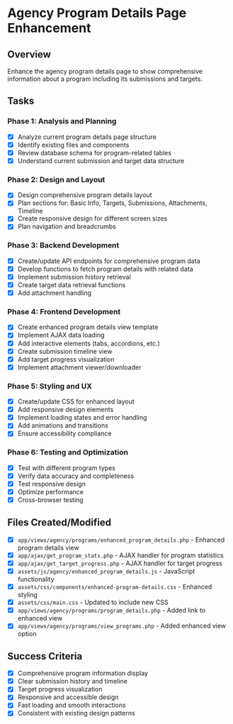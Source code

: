 # Agency Program Details Page Enhancement

## Overview
Enhance the agency program details page to show comprehensive information about a program including its submissions and targets.

## Tasks

### Phase 1: Analysis and Planning
- [x] Analyze current program details page structure
- [x] Identify existing files and components
- [x] Review database schema for program-related tables
- [x] Understand current submission and target data structure

### Phase 2: Design and Layout
- [x] Design comprehensive program details layout
- [x] Plan sections for: Basic Info, Targets, Submissions, Attachments, Timeline
- [x] Create responsive design for different screen sizes
- [x] Plan navigation and breadcrumbs

### Phase 3: Backend Development
- [x] Create/update API endpoints for comprehensive program data
- [x] Develop functions to fetch program details with related data
- [x] Implement submission history retrieval
- [x] Create target data retrieval functions
- [x] Add attachment handling

### Phase 4: Frontend Development
- [x] Create enhanced program details view template
- [x] Implement AJAX data loading
- [x] Add interactive elements (tabs, accordions, etc.)
- [x] Create submission timeline view
- [x] Add target progress visualization
- [x] Implement attachment viewer/downloader

### Phase 5: Styling and UX
- [x] Create/update CSS for enhanced layout
- [x] Add responsive design elements
- [x] Implement loading states and error handling
- [x] Add animations and transitions
- [x] Ensure accessibility compliance

### Phase 6: Testing and Optimization
- [x] Test with different program types
- [x] Verify data accuracy and completeness
- [x] Test responsive design
- [x] Optimize performance
- [x] Cross-browser testing

## Files Created/Modified
- [x] `app/views/agency/programs/enhanced_program_details.php` - Enhanced program details view
- [x] `app/ajax/get_program_stats.php` - AJAX handler for program statistics
- [x] `app/ajax/get_target_progress.php` - AJAX handler for target progress
- [x] `assets/js/agency/enhanced_program_details.js` - JavaScript functionality
- [x] `assets/css/components/enhanced-program-details.css` - Enhanced styling
- [x] `assets/css/main.css` - Updated to include new CSS
- [x] `app/views/agency/programs/program_details.php` - Added link to enhanced view
- [x] `app/views/agency/programs/view_programs.php` - Added enhanced view option

## Success Criteria
- [x] Comprehensive program information display
- [x] Clear submission history and timeline
- [x] Target progress visualization
- [x] Responsive and accessible design
- [x] Fast loading and smooth interactions
- [x] Consistent with existing design patterns 